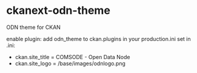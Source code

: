 ckanext-odn-theme
=================

ODN theme for CKAN

enable plugin:
add odn_theme to ckan.plugins in your production.ini 
set in .ini:
* ckan.site_title = COMSODE - Open Data Node 
* ckan.site_logo = /base/images/odnlogo.png

